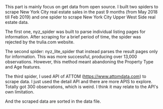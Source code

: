 ﻿﻿This part is mainly focus on get data from open source. I built two spiders to scrape New York City real estate sales in the past 9 months (from May 2018 till Feb 2019) and one spider to scrape New York City Upper West Side real estate data.The first one, nyz_spider was built to parse individual listing pages for information. After scraping for a brief period of time, the spider was rejected by the trulia.com website.The second spider: nyz_lite_spider that instead parses the result pages only for information. This was more successful, producing over 13,000 observations. However, this method meant abandoning the Property Type and Age features.The third spider, I used API of ATTOM (https://www.attomdata.com) to scrape data. I just used the detail API and there are more APIS to explore. Totally got 300 observations, which is weird. I think it may relate to the API's own limitation.And the scraped data are sorted in the data file.